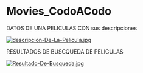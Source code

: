 # Movies_CodoACodo

DATOS DE UNA PELICULAS CON sus descripciones

[![descripcion-De-La-Pelicula.jpg](https://i.postimg.cc/qMC2hFrm/descripcion-De-La-Pelicula.jpg)](https://postimg.cc/YhMvTbhg)


RESULTADOS DE BUSCQUEDA DE PELICULAS

[![Resultado-De-Busqueda.jpg](https://i.postimg.cc/15PNX3Wz/Resultado-De-Busqueda.jpg)](https://postimg.cc/0rWNHP1g)


